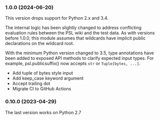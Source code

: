 ### 1.0.0 (2024-06-20)

This version drops support for Python 2.x and 3.4.

The internal logic has been slightly changed to address conflicting evaluation
rules between the PSL wiki and the test data.
As with versions before 1.0.0, this module assumes that wildcards have
implicit public declarations on the wildcard root.

With the minimum Python version changed to 3.5, type annotations have
been added to exposed API methods to clarify expected input types.
For example, psl.publicsuffix() now accepts `str` or `Tuple[bytes, ...]`.

- Add tuple of bytes style input
- Add keep_case keyword argument
- Accept trailing dot
- Migrate CI to GitHub Actions


### 0.10.0 (2023-04-29)

The last version works on Python 2.7


